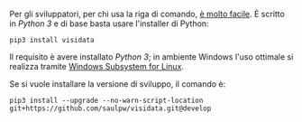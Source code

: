 Per gli sviluppatori, per chi usa la riga di comando, [è molto facile](http://visidata.org/install/). È scritto in _Python 3_ e di base basta usare l'installer di Python:

    pip3 install visidata

Il requisito è avere installato  _Python 3_; in ambiente Windows l'uso ottimale si realizza tramite [Windows Subsystem for Linux](https://docs.microsoft.com/en-us/windows/wsl/about).

Se si vuole installare la versione di sviluppo, il comando è:

```
pip3 install --upgrade --no-warn-script-location git+https://github.com/saulpw/visidata.git@develop
```

